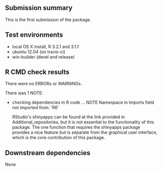 ## Submission summary

This is the first submission of the package. 

## Test environments
* local OS X install, R 3.2.1 and 3.1.1
* ubuntu 12.04 (on travis-ci)
* win-builder (devel and release)

## R CMD check results
There were no ERRORs or WARNINGs. 

There was 1 NOTE:
* checking dependencies in R code ... NOTE
  Namespace in Imports field not imported from: 'R6'

  RStudio's shinyapps can be found at the link provided in 
  Additional_repositories, but it is not essential to the functionality
  of this package. The one function that requires the shinyapps package
  provides a nice feature but is separate from the graphical user interface,
  which is the core contribution of this package. 

## Downstream dependencies
None
